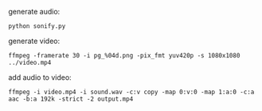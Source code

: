 
generate audio:

	python sonify.py 


generate video:

	ffmpeg -framerate 30 -i pg_%04d.png -pix_fmt yuv420p -s 1080x1080 ../video.mp4


add audio to video:

	ffmpeg -i video.mp4 -i sound.wav -c:v copy -map 0:v:0 -map 1:a:0 -c:a aac -b:a 192k -strict -2 output.mp4

